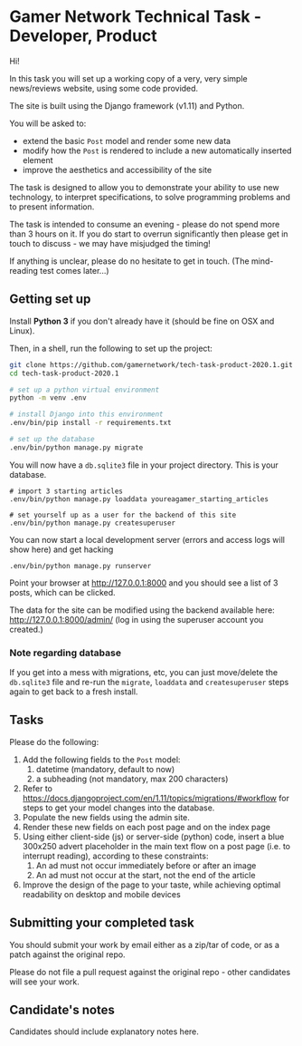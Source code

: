 # Gamer Network Technical Task - Developer, Product

Hi!

In this task you will set up a working copy of a very, very simple news/reviews website, using some code provided.

The site is built using the Django framework (v1.11) and Python.

You will be asked to:

  - extend the basic `Post` model and render some new data
  - modify how the `Post` is rendered to include a new automatically inserted element
  - improve the aesthetics and accessibility of the site

The task is designed to allow you to demonstrate your ability to use new technology, to interpret specifications, to solve programming problems and to present information.

The task is intended to consume an evening - please do not spend more than 3 hours on it. If you do start to overrun significantly then please get in touch to discuss - we may have misjudged the timing!

If anything is unclear, please do no hesitate to get in touch. (The mind-reading test comes later...)

## Getting set up

Install **Python 3** if you don't already have it (should be fine on OSX and Linux).

Then, in a shell, run the following to set up the project:

```bash
git clone https://github.com/gamernetwork/tech-task-product-2020.1.git
cd tech-task-product-2020.1

# set up a python virtual environment
python -m venv .env

# install Django into this environment
.env/bin/pip install -r requirements.txt

# set up the database
.env/bin/python manage.py migrate
```

You will now have a `db.sqlite3` file in your project directory. This is your database.

```
# import 3 starting articles
.env/bin/python manage.py loaddata youreagamer_starting_articles

# set yourself up as a user for the backend of this site
.env/bin/python manage.py createsuperuser
```

You can now start a local development server (errors and access logs will show here) and get hacking

```
.env/bin/python manage.py runserver
```

Point your browser at http://127.0.0.1:8000 and you should see a list of 3 posts, which can be clicked.

The data for the site can be modified using the backend available here: http://127.0.0.1:8000/admin/ (log in using the superuser account you created.)

### Note regarding database

If you get into a mess with migrations, etc, you can just move/delete the `db.sqlite3` file and re-run the `migrate`, `loaddata` and `createsuperuser` steps again to get back to a fresh install.

## Tasks

Please do the following:

  1. Add the following fields to the `Post` model:
     1. datetime (mandatory, default to now)
     2. a subheading (not mandatory, max 200 characters)
  2. Refer to https://docs.djangoproject.com/en/1.11/topics/migrations/#workflow for steps to get your model changes into the database.
  3. Populate the new fields using the admin site.
  4. Render these new fields on each post page and on the index page
  5. Using either client-side (js) or server-side (python) code, insert a blue 300x250 advert placeholder in the main text flow on a post page (i.e. to interrupt reading), according to these constraints:
     1. An ad must not occur immediately before or after an image
     2. An ad must not occur at the start, not the end of the article
  6. Improve the design of the page to your taste, while achieving optimal readability on desktop and mobile devices

## Submitting your completed task

You should submit your work by email either as a zip/tar of code, or as a patch against the original repo.

Please do not file a pull request against the original repo - other candidates will see your work.

## Candidate's notes

Candidates should include explanatory notes here.

